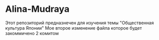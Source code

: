 # Alina-Mudraya
Этот репозиторий предназнечен для изучения темы "Общественная культура Японии"
Мое второе изменение файла которое будет закоммичено 2 комитом
